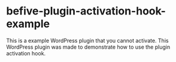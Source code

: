 # befive-plugin-activation-hook-example
This is a example WordPress plugin that you cannot activate. This WordPress plugin was made to demonstrate how to use the plugin activation hook.
